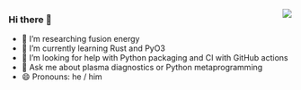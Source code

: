 [<img src="https://github-readme-stats.vercel.app/api/top-langs/?username=josh-read&layout=compact)" align="right"/>](https://github.com/anuraghazra/github-readme-stats)

### Hi there 👋

- 🔭 I’m researching fusion energy
- 🌱 I’m currently learning Rust and PyO3
- 🤔 I’m looking for help with Python packaging and CI with GitHub actions
- 💬 Ask me about plasma diagnostics or Python metaprogramming
- 😄 Pronouns: he / him

<!--
**josh-read/josh-read** is a ✨ _special_ ✨ repository because its `README.md` (this file) appears on your GitHub profile.

Here are some ideas to get you started:

- 👯 I’m looking to collaborate on ...
- 📫 How to reach me: ...
- ⚡ Fun fact: ...
-->
